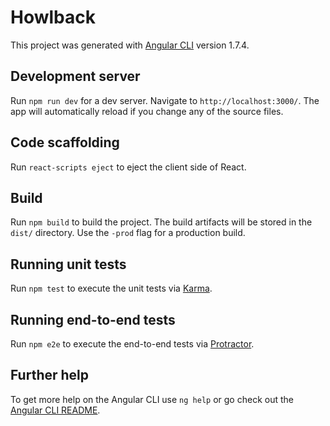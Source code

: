 # Howlback

This project was generated with [Angular CLI](https://github.com/angular/angular-cli) version 1.7.4.

## Development server

Run `npm run dev` for a dev server. Navigate to `http://localhost:3000/`. The app will automatically reload if you change any of the source files.

## Code scaffolding

Run `react-scripts eject` to eject the client side of React.

## Build

Run `npm build` to build the project. The build artifacts will be stored in the `dist/` directory. Use the `-prod` flag for a production build.

## Running unit tests

Run `npm test` to execute the unit tests via [Karma](https://karma-runner.github.io).

## Running end-to-end tests

Run `npm e2e` to execute the end-to-end tests via [Protractor](http://www.protractortest.org/).

## Further help

To get more help on the Angular CLI use `ng help` or go check out the [Angular CLI README](https://github.com/angular/angular-cli/blob/master/README.md).